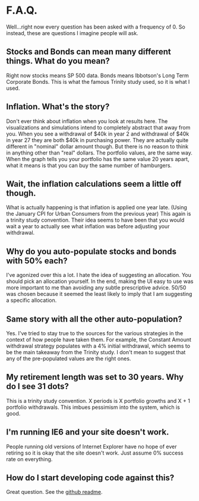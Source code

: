 # F.A.Q.

Well...right now every question has been asked with a frequency of 0.
So instead, these are questions I imagine people will ask.

## Stocks and Bonds can mean many different things. What do you mean?
Right now stocks means SP 500 data. 
Bonds means Ibbotson's Long Term Corporate Bonds.
This is what the famous Trinity study used, so it is what I used.

## Inflation. What's the story?
Don't ever think about inflation when you look at results here.
The visualizations and simulations intend to completely abstract that away from you.
When you see a withdrawal of $40k in year 2 and withdrawal of $40k in year 27 they are both $40k in purchasing power.
They are actually quite different in "nominal" dollar amount though.
But there is no reason to think in anything other than "real" dollars.
The portfolio values, are the same way.
When the graph tells you your portfolio has the same value 20 years apart, what it means is that you can buy the same number of hamburgers.

## Wait, the inflation calculations seem a little off though.
What is actually happening is that inflation is applied one year late.
(Using the January CPI for Urban Consumers from the previous year)
This again is a trinity study convention.
Their idea seems to have been that you would wait a year to actually see what inflation was before adjusting your withdrawal.

## Why do you auto-populate stocks and bonds with 50% each?
I've agonized over this a lot. 
I hate the idea of suggesting an allocation.
You should pick an allocation yourself.
In the end, making the UI easy to use was more important to me than avoiding any subtle prescriptive advice.
50/50 was chosen because it seemed the least likely to imply that I am suggesting a specific allocation.

## Same story with all the other auto-population?
Yes.
I've tried to stay true to the sources for the various strategies in the context of how people have taken them.
For example, the Constant Amount withdrawal strategy populates with a 4% initial withdrawal, which seems to be the main takeaway from the Trinity study.
I don't mean to suggest that any of the pre-populated values are the right ones.

## My retirement length was set to 30 years. Why do I see 31 dots?
This is a trinity study convention. 
X periods is X portfolio growths and X + 1 portfolio withdrawals.
This imbues pessimism into the system, which is good.

## I'm running IE6 and your site doesn't work.
People running old versions of Internet Explorer have no hope of ever retiring so it is okay that the site doesn't work.
Just assume 0% success rate on everything.

## How do I start developing code against this?
Great question. See the [github readme](https://github.com/gasserma/dwr/blob/master/README.md).